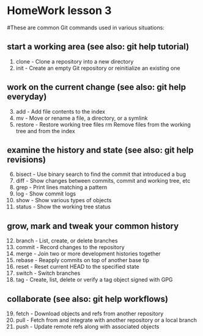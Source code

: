 # HomeWork lesson 3

#These are common Git commands used in various situations:

## start a working area (see also: git help tutorial)
   
   1. clone   -  Clone a repository into a new directory
   2. init    -  Create an empty Git repository or reinitialize an existing one

## work on the current change (see also: git help everyday)
   
   3. add    -   Add file contents to the index
   4. mv     -   Move or rename a file, a directory, or a symlink
   5. restore -  Restore working tree files
   rm        Remove files from the working tree and from the index

## examine the history and state (see also: git help revisions)
   
   6. bisect  -  Use binary search to find the commit  that introduced a bug
   7. diff   -   Show changes between commits, commit and working tree, etc
   8. grep   -   Print lines matching a pattern
   9. log   -    Show commit logs
   10. show  -    Show various types of objects
   11. status  -  Show the working tree status

## grow, mark and tweak your common history
   12. branch -   List, create, or delete branches
   13. commit  -  Record changes to the repository
   14. merge  -   Join two or more development histories together
   15. rebase -   Reapply commits on top of another base tip
   16. reset   -  Reset current HEAD to the specified state
   17. switch  -  Switch branches
   18. tag   -    Create, list, delete or verify a tag object signed with GPG

## collaborate (see also: git help workflows)
   19. fetch   -  Download objects and refs from another repository
   20. pull  -    Fetch from and integrate with another repository or a local branch
   21. push   -   Update remote refs along with associated objects